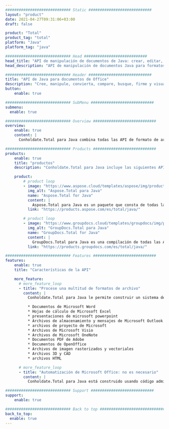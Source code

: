 ```yaml
---
############################# Static ############################
layout: "product"
date: 2021-04-27T09:31:06+03:00
draft: false

product: "Total"
product_tag: "total"
platform: "Java"
platform_tag: "java"

############################# Head ############################
head_title: "API de manipulación de documentos de Java: crear, editar, convertir, ver, anotar documentos"
head_description: "API de manipulación de documentos Java para formatos de imagen 3D de Word Excel PowerPoint Outlook HTML PDF. Agregue funciones de código de barras y OCR a sus aplicaciones Java."

############################# Header ############################
title: "API de Java para documentos de Office"
description: "Cree, manipule, convierta, compare, busque, firme y visualice Word, Excel, PowerPoint, Outlook, Visio, PDF y más de otros 100 formatos de archivo en Java."
button:
    enable: true

############################# SubMenu ############################
submenu:
  enable: true

############################# Overview ############################
overview:
    enable: true
    content: |
      Conholdate.Total para Java combina todas las API de formato de archivo para Java en un solo paquete que ofrecen Aspose y GroupDocs. Permite a los desarrolladores crear, editar, imprimir, ver, anotar, comparar, firmar, automatizar, buscar y convertir entre una amplia gama de formatos de documentos populares dentro de cualquier aplicación Java (J2SE, J2EE, J2ME).

############################# Products ############################
products:
    enable: true
    title: "productos"
    description: "Conholdate.Total para Java incluye las siguientes API de manipulación de documentos para Java:"

    product:
        # product loop
        - image: "https://www.aspose.cloud/templates/aspose/img/products/total/aspose_total-for-java.svg"
          img_alt: "Aspose.Total para Java"
          name: "Aspose.Total for Java"
          content: |
            Aspose.Total para Java es un paquete que consta de todas las API de Aspose para Java. Le permite crear, manipular, convertir y renderizar Word, Excel, PDF, PowerPoint, Outlook y más de 100 formatos de archivo dentro de cualquier aplicación Java sin instalar Microsoft Office.
          link: "https://products.aspose.com/es/total/java/"

        # product loop
        - image: "https://www.groupdocs.cloud/templates/groupdocs/img/products/total/border/groupdocs-total-java.svg"
          img_alt: "GroupDocs.Total para Java"
          name: "GroupDocs.Total for Java"
          content: |
            GroupDocs.Total para Java es una compilación de todas las API de Java que ofrece GroupDocs. Brinda la capacidad de ver, anotar, convertir, comparar, firmar, marcar con marca de agua y editar los formatos de archivo más populares dentro de cualquier aplicación Java.
          link: "https://products.groupdocs.com/es/total/java/"

############################# Features ############################
features:
    enable: true
    title: "Características de la API"

    more_feature:
      # more_feature_loop
      - title: "Procese una multitud de formatos de archivo"
        content: |
          Conholdate.Total para Java le permite construir un sistema de procesamiento de archivos increíblemente versátil capaz de manejar muchos formatos de archivo populares. Puede abrir, crear, modificar e incluso convertir entre sí fácilmente formatos de archivo de los siguientes tipos.

          * Documentos de Microsoft Word
          * Hojas de cálculo de Microsoft Excel
          * presentaciones de microsoft powerpoint
          * Archivos de almacenamiento y mensajes de Microsoft Outlook
          * archivos de proyecto de Microsoft
          * Archivos de Microsoft Visio
          * Archivos de Microsoft OneNote
          * Documentos PDF de Adobe
          * Documentos de OpenOffice
          * Archivos de imagen rasterizados y vectoriales
          * Archivos 3D y CAD
          * archivos HTML

      # more_feature_loop
      - title: "Automatización de Microsoft Office: no es necesario"
        content: |
          Conholdate.Total para Java está construido usando código administrado que no necesita Microsoft Office ni ninguna otra herramienta para trabajar con cualquiera de los formatos de archivo admitidos. Es una alternativa perfecta de automatización de Microsoft Office en términos de funciones compatibles, seguridad, estabilidad, escalabilidad, velocidad y precio.

############################# Support ############################
support:
    enable: true

############################# Back to top ###############################
back_to_top:
  enable: true
---
```

